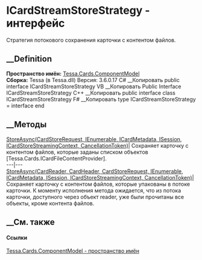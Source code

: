 # ICardStreamStoreStrategy - интерфейс
Стратегия потокового сохранения карточки с контентом файлов.
## __Definition
 **Пространство имён:**
[Tessa.Cards.ComponentModel](N_Tessa_Cards_ComponentModel.htm)  
 **Сборка:** Tessa (в Tessa.dll) Версия: 3.6.0.17
C# __Копировать
     public interface ICardStreamStoreStrategy
VB __Копировать
     Public Interface ICardStreamStoreStrategy
C++ __Копировать
     public interface class ICardStreamStoreStrategy
F# __Копировать
     type ICardStreamStoreStrategy = interface end
##  __Методы
[StoreAsync(CardStoreRequest, IEnumerable<ICardFileContentProvider>,
ICardMetadata, ISession, ICardStoreStreamingContext,
CancellationToken)](M_Tessa_Cards_ComponentModel_ICardStreamStoreStrategy_StoreAsync.htm)|
Сохраняет карточку с контентом файлов, которые заданы списком объектов
[Tessa.Cards.ICardFileContentProvider].  
---|---  
[StoreAsync(CardReader, CardHeader, CardStoreRequest,
IEnumerable<ICardStreamStoreFileInfo>, ICardMetadata, ISession,
ICardStoreStreamingContext,
CancellationToken)](M_Tessa_Cards_ComponentModel_ICardStreamStoreStrategy_StoreAsync_1.htm)|
Сохраняет карточку с контентом файлов, которые упакованы в потоке карточки. К
моменту исполнения метода ожидается, что из потока карточки, доступного через
объект reader, уже были прочитаны все объекты, кроме контента файлов.  
## __См. также
#### Ссылки
[Tessa.Cards.ComponentModel - пространство
имён](N_Tessa_Cards_ComponentModel.htm)
